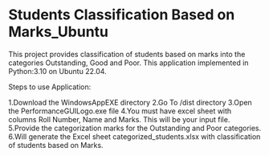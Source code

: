 # Students Classification Based on Marks_Ubuntu

This project provides classification of students based on marks into the categories Outstanding, Good and Poor. This application implemented in Python:3.10 on Ubuntu 22.04.

Steps to use Application:

1.Download the WindowsAppEXE directory
2.Go To /dist directory
3.Open the PerformanceGUILogo.exe file
4.You must have excel sheet with columns Roll Number, Name and Marks. This will be your input file.
5.Provide the categorization marks for the Outstanding and Poor categories.
6.Will generate the Excel sheet categorized_students.xlsx with classification of students based on Marks.
